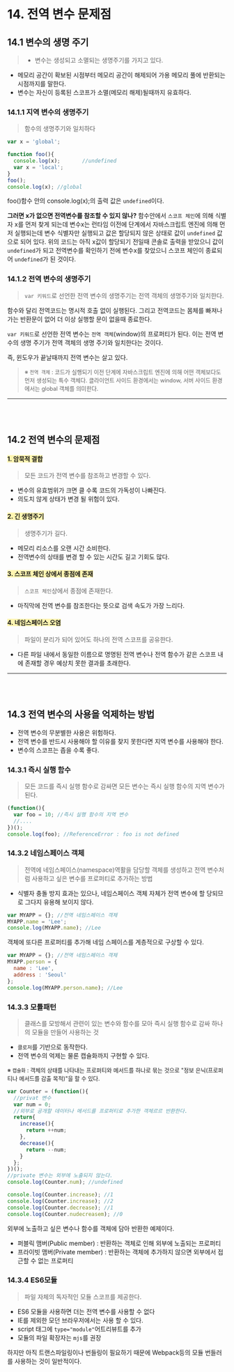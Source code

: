 # 14. 전역 변수 문제점
## 14.1 변수의 생명 주기
>+ 변수는 생성되고 소멸되는 생명주기를 가지고 있다.
+ 메모리 공간이 확보된 시점부터 메모리 공간이 해제되어 가용 메모리 풀에 반환되는 시점까지를 말한다.
+ 변수는 자신이 등록된 스코프가 소멸(메모리 해제)될때까지 유효하다.

### 14.1.1 지역 변수의 생명주기
> 함수의 생명주기와 일치하다

```javascript
var x = 'global';

function foo(){
  console.log(x);		//undefined
  var x = 'local';
}
foo();
console.log(x); //global
```
foo()함수 안의 console.log(x);의 출력 값은 `undefined`이다.

**그러면 x가 없으면 전역변수를 참조할 수 있지 않나?**
함수안에서 `스코프 체인`에 의해 식별자 x를 먼저 찾게 되는데 변수x는 런타임 이전에 단계에서 자바스크립트 엔진에 의해 먼저 실행되는데 변수 식별자만 실행되고 값은 할당되지 않은 상태로 값이 `undefined` 값으로 되어 있다.
위의 코드는 아직 x값이 할당되기 전일때 콘솔로 출력을 받았으니 값이 `undefined`가 되고 전역변수를 확인하기 전에 변수x를 찾았으니 스코프 체인이 종료되어 `undefined`가 된 것이다.
<br>
### 14.1.2 전역 변수의 생명주기
>`var 키워드`로 선언한 전역 변수의 생명주기는 전역 객체의 생명주기와 일치한다.

함수와 달리 전역코드는 명시적 호출 없이 실행된다. 그리고 전역코드는 몸체를 빠져나가는 반환문이 없어 더 이상 실행할 문이 없을때 종료한다. 

`var 키워드`로 선언한 전역 변수는 `전역 객체`(window)의 프로퍼티가 된다. 이는 전역 변수의 생명 주기가 전역 객체의 생명 주기와 일치한다는 것이다. 

즉, 윈도우가 끝날때까지 전역 변수는 살고 있다.
><span style="font-size : 0.8rem">※ `전역 객체` : 코드가 실행되기 이전 단계에 자바스크립트 엔진에 의해 어떤 객체보다도 먼저 생성되는 특수 객체다. 
클라이언트 사이드 환경에서는 window, 서버 사이드 환경에서는 global 객체를 의미한다.</span>

---
<br>
<br>

## 14.2 전역 변수의 문제점
#### <span style="background-color : #fff5b1">1. 암묵적 결합</span>
> 모든 코드가 전역 변수를 참조하고 변경할 수 있다.

+ 변수의 유효범위가 크면 클 수록 코드의 가독성이 나빠진다.
+ 의도치 않게 상태가 변경 될 위험이 있다.

#### <span style="background-color:#fff5b1"> 2. 긴 생명주기</span>
> 생명주기가 길다.

+ 메모리 리소스를 오랜 시간 소비한다.
+ 전역변수의 상태를 변경 할 수 있는 시간도 길고 기회도 많다.


#### <span style="background-color : #fff5b1">3. 스코프 체인 상에서 종점에 존재</span>
> `스코프 체인`상에서 종점에 존재한다.

+ 마직막에 전역 변수를 참조한다는 뜻으로 검색 속도가 가장 느리다.

#### <span style="background-color : #fff5b1">4. 네임스페이스 오염</span>

> 파일이 분리가 되어 있어도 하나의 전역 스코프를 공유한다.

+ 다른 파일 내에서 동일한 이름으로 명명된 전역 변수나 전역 함수가 같은 스코프 내에 존재할 경우 예상치 못한 결과를 초래한다.

---
<br>
<br>

## 14.3 전역 변수의 사용을 억제하는 방법
+ 전역 변수의 무분별한 사용은 위험하다.
+ 전역 변수를 반드시 사용해야 할 이유를 찾지 못한다면 지역 변수를 사용해야 한다.
+ 변수의 스코프는 좁을 수록 좋다.
### 14.3.1 즉시 실행 함수 
>모든 코드를 즉시 실행 함수로 감싸면 모든 변수는 즉시 실행 함수의 지역 변수가 된다.

```javascript
(function(){
  var foo = 10; //즉시 실행 함수의 지역 변수
  //....
})();
console.log(foo); //ReferenceError : foo is not defined
```



### 14.3.2 네임스페이스 객체
> 전역에 네임스페이스(namespace)역활을 담당할 객체를 생성하고 전역 변수처럼 사용하고 싶은 변수를 프로퍼티로 추가하는 방법
+ 식별자 충돌 방지 효과는 있으나, 네임스페이스 객체 자체가 전역 변수에 할 당되므로 그다지 유용해 보이지 않다.

```javascript
var MYAPP = {}; //전역 네임스페이스 객체
MYAPP.name = 'Lee';
console.log(MYAPP.name); //Lee
```
객체에 또다른 프로퍼티를 추가해 네임 스페이스를 계층적으로 구상할 수 있다.
```javascript
var MYAPP = {}; //전역 네임스페이스 객체
MYAPP.person = {
  name : 'Lee',
  address : 'Seoul'
};
console.log(MYAPP.person.name); //Lee
```

### 14.3.3 모튤패턴
> 클래스를 모방해서 관련이 있는 변수와 함수를 모아 즉시 실행 함수로 감싸 하나의 모듈을 만들어 사용하는 것
+ `클로저`를 기반으로 동작한다.
+ 전역 변수의 억제는 물론 캡슐화까지 구현할 수 있다.

<span style="font-size:0.8rem">※ `캡슐화` : 객체의 상태를 나타내는 프로퍼티와 메서드를 하나로 묶는 것으로 "정보 은닉(프로퍼티나 메서드를 감출 목적)"을 할 수 있다.</span>
```javascript
var Counter = (function(){
  //privat 변수
  var num = 0;
  //외부로 공개할 데이터나 메서드를 프로퍼티로 추가한 객체르르 반환한다.
  return{
    increase(){
      return ++num;
    },
    decrease(){
      return --num;
    }
  };
})();
//private 변수는 외부에 노출되지 않는다.
console.log(Counter.num); //undefined

console.log(Counter.increase); //1
console.log(Counter.increase); //2
console.log(Counter.decrease); //1
console.log(Counter.nudecreasem); //0
```
외부에 노출하고 싶은 변수나 함수를 객체에 담아 반환한 예제이다.
+ 퍼블릭 맴버(Public member) : 반환하는 객체로 인해 외부에 노출되는 프로퍼티
+ 프라이빗 맴버(Private member) : 반환하는 객체에 추가하지 않으면 외부에서 접근할 수 없는 프로퍼티

### 14.3.4 ES6모듈
>파일 자체의 독자적인 모듈 스코프를 제공한다.

+ ES6 모듈을 사용하면 더는 전역 변수를 사용할 수 없다
+ IE를 제외한 모던 브라우저에서는 사용 할 수 있다.
+ script 태그에 `type="module"`어트리뷰트를 추가
+ 모듈의 파일 확장자는 `mjs`를 권장

하지만 아직 트랜스파일링이나 번들링이 필요하기 때문에 Webpack등의 모듈 번들러를 사용하는 것이 일반적이다.